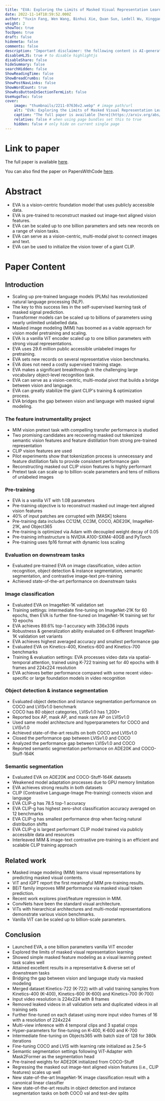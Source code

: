 ```yaml
---
title: "EVA: Exploring the Limits of Masked Visual Representation Learning at Scale"
date: 2022-11-14T18:59:52.000Z
author: "Yuxin Fang, Wen Wang, Binhui Xie, Quan Sun, Ledell Wu, Xinggang Wang, Tiejun Huang, Xinlong Wang, Yue Cao"
weight: 2
showToc: true
TocOpen: true
draft: false
hidemeta: false
comments: false
description: "Important disclaimer: the following content is AI-generated, please make sure to fact check the presented information by reading the full paper."
disableHLJS: true # to disable highlightjs
disableShare: false
hideSummary: false
searchHidden: false
ShowReadingTime: false
ShowBreadCrumbs: false
ShowPostNavLinks: false
ShowWordCount: true
ShowRssButtonInSectionTermList: false
UseHugoToc: false
cover:
    image: "thumbnails/2211-07636v2.webp" # image path/url
    alt: "EVA: Exploring the Limits of Masked Visual Representation Learning at Scale" # alt text
    caption: "The full paper is available [here](https://arxiv.org/abs/2211.07636)." # display caption under cover
    relative: false # when using page bundles set this to true
    hidden: false # only hide on current single page
---
```


# Link to paper
The full paper is available [here](https://arxiv.org/abs/2211.07636).

You can also find the paper on PapersWithCode [here](https://paperswithcode.com/paper/eva-exploring-the-limits-of-masked-visual).

# Abstract
- EVA is a vision-centric foundation model that uses publicly accessible data.
- EVA is pre-trained to reconstruct masked out image-text aligned vision features.
- EVA can be scaled up to one billion parameters and sets new records on a range of vision tasks.
- EVA can serve as a vision-centric, multi-modal pivot to connect images and text.
- EVA can be used to initialize the vision tower of a giant CLIP.

# Paper Content

## Introduction
- Scaling up pre-trained language models (PLMs) has revolutionized natural language processing (NLP).
- The key to this success lies in the self-supervised learning task of masked signal prediction.
- Transformer models can be scaled up to billions of parameters using nearly unlimited unlabelled data.
- Masked image modeling (MIM) has boomed as a viable approach for vision model pretraining and scaling.
- EVA is a vanilla ViT encoder scaled up to one billion parameters with strong visual representations.
- EVA uses 29.6 million public accessible unlabeled images for pretraining.
- EVA sets new records on several representative vision benchmarks.
- EVA does not need a costly supervised training stage.
- EVA makes a significant breakthrough in the challenging large vocabulary object-level recognition task.
- EVA can serve as a vision-centric, multi-modal pivot that builds a bridge between vision and language.
- EVA can greatly stabilize the giant CLIP's training & optimization process.
- EVA bridges the gap between vision and language with masked signal modeling.

### The feature instrumentality project
- MIM vision pretext task with compelling transfer performance is studied
- Two promising candidates are recovering masked out tokenized semantic vision features and feature distillation from strong pre-trained representation
- CLIP vision features are used
- Pilot experiments show that tokenization process is unnecessary and feature distillation fails to provide consistent performance gain
- Reconstructing masked out CLIP vision features is highly performant
- Pretext task can scale up to billion-scale parameters and tens of millions of unlabeled images

### Pre-training
- EVA is a vanilla ViT with 1.0B parameters
- Pre-training objective is to reconstruct masked out image-text aligned vision features
- 40% of input patches are corrupted with [MASK] tokens
- Pre-training data includes CC12M, CC3M, COCO, ADE20K, ImageNet-21K, and Object365
- Pre-training is optimized via Adam with decoupled weight decay of 0.05
- Pre-training infrastructure is NVIDIA A100-SXM4-40GB and PyTorch
- Pre-training uses fp16 format with dynamic loss scaling

### Evaluation on downstream tasks
- Evaluated pre-trained EVA on image classification, video action recognition, object detection & instance segmentation, semantic segmentation, and contrastive image-text pre-training
- Achieved state-of-the-art performance on downstream tasks

### Image classification
- Evaluated EVA on ImageNet-1K validation set
- Training settings: intermediate fine-tuning on ImageNet-21K for 60 epochs, then EVA is further fine-tuned on ImageNet-1K training set for 10 epochs
- EVA achieves 89.6% top-1 accuracy with 336x336 inputs
- Robustness & generalization ability evaluated on 6 different ImageNet-1K validation set variants
- EVA achieves highest averaged accuracy and smallest performance gap
- Evaluated EVA on Kinetics-400, Kinetics-600 and Kinetics-700 benchmarks
- Training & evaluation settings: EVA processes video data via spatial-temporal attention, trained using K-722 training set for 40 epochs with 8 frames and 224x224 resolution
- EVA achieves better performance compared with some recent video-specific or large foundation models in video recognition

### Object detection & instance segmentation
- Evaluated object detection and instance segmentation performance on COCO and LVISv1.0 benchmark
- COCO has 80 object categories, LVISv1.0 has 1,200+
- Reported box AP, mask AP, and mask rare AP on LVISv1.0
- Used same model architecture and hyperparameters for COCO and LVISv1.0
- Achieved state-of-the-art results on both COCO and LVISv1.0
- Closed the performance gap between LVISv1.0 and COCO
- Analyzed the performance gap between LVISv1.0 and COCO
- Reported semantic segmentation performance on ADE20K and COCO-Stuff-164K

### Semantic segmentation
- Evaluated EVA on ADE20K and COCO-Stuff-164K datasets
- Weakened model adaptation processes due to GPU memory limitation
- EVA achieves strong results in both datasets
- CLIP (Contrastive Language-Image Pre-training) connects vision and language
- EVA CLIP-g has 78.5 top-1 accuracy
- EVA CLIP-g has highest zero-shot classification accuracy averaged on 12 benchmarks
- EVA CLIP-g has smallest performance drop when facing natural distribution shifts
- EVA CLIP-g is largest performant CLIP model trained via publicly accessible data and resources
- Interleaved MIM & image-text contrastive pre-training is an efficient and scalable CLIP training approach

## Related work
- Masked image modeling (MIM) learns visual representations by predicting masked visual contents.
- ViT and iGPT report the first meaningful MIM pre-training results.
- BEiT family improves MIM performance via masked visual token prediction.
- Recent work explores pixel/feature regression in MIM.
- ConvNets have been the standard visual architecture.
- ViTs with hierarchical architectures and multi-modal representations demonstrate various vision benchmarks.
- Vanilla ViT can be scaled up to billion-scale parameters.

## Conclusion
- Launched EVA, a one billion parameters vanilla ViT encoder
- Explored the limits of masked visual representation learning
- Showed simple masked feature modeling as a visual learning pretext task scales well
- Attained excellent results in a representative & diverse set of downstream tasks
- Bridging the gap between vision and language study via masked modeling
- Merged dataset Kinetics-722 (K-722) with all valid training samples from Kinetics-400 (K-400), Kinetics-600 (K-600) and Kinetics-700 (K-700)
- Input video resolution is 224x224 with 8 frames
- Removed leaked videos in all validation sets and duplicated videos in all training sets
- Further fine-tuned on each dataset using more input video frames of 16 with a resolution of 224x224
- Multi-view inference with 4 temporal clips and 3 spatial crops
- Hyper-parameters for fine-tuning on K-400, K-600 and K-700
- Intermediate fine-tuning on Objects365 with batch size of 128 for 380k iterations
- Fine-tuning COCO and LVIS with learning rate initialized as 2.5e-5
- Semantic segmentation settings following ViT-Adapter with Mask2Former as the segmentation head
- Pre-trained weights for ADE20K initialized from COCO-Stuff
- Regressing the masked out image-text aligned vision features (i.e., CLIP features) scales up well
- New state-of-the-art ImageNet-1K image classification result with a canonical linear classifier
- New state-of-the-art results in object detection and instance segmentation tasks on both COCO val and test-dev splits
